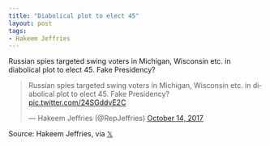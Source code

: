 ```yaml
---
title: "Diabolical plot to elect 45"
layout: post
tags:
- Hakeem Jeffries
---
```


Russian spies targeted swing voters in Michigan, Wisconsin etc. in diabolical plot to elect 45. Fake Presidency?

<blockquote class="twitter-tweet"><p lang="en" dir="ltr">Russian spies targeted swing voters in Michigan, Wisconsin etc. in diabolical plot to elect 45. Fake Presidency? <a href="https://t.co/24SGddvE2C">pic.twitter.com/24SGddvE2C</a></p>&mdash; Hakeem Jeffries (@RepJeffries) <a href="https://twitter.com/RepJeffries/status/919193903680630784?ref_src=twsrc%5Etfw">October 14, 2017</a></blockquote> <script async src="https://platform.twitter.com/widgets.js" charset="utf-8"></script>

Source: Hakeem Jeffries, via [𝕏](https://x.com)
